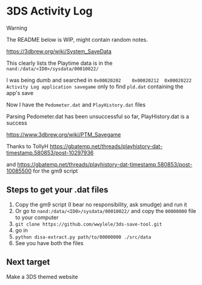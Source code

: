 # 3DS Activity Log

> [!WARNING]
> The README below is WIP, might contain random notes.

https://3dbrew.org/wiki/System_SaveData

This clearly lists the Playtime data is in the `nand:/data/<ID0>/sysdata/00010022/`

I was being dumb and searched in `0x00020202 	0x00020212 	0x00020222 	Activity Log application savegame` only to find `pld.dat` containing the app's save

Now I have the `Pedometer.dat` and `PlayHistory.dat` files

Parsing Pedometer.dat has been unsuccessful so far, PlayHistory.dat is a success

https://www.3dbrew.org/wiki/PTM_Savegame

Thanks to TollyH https://gbatemp.net/threads/playhistory-dat-timestamp.580853/post-10297936

and https://gbatemp.net/threads/playhistory-dat-timestamp.580853/post-10085500 for the gm9 script

## Steps to get your .dat files

1. Copy the gm9 script (I bear no responsibility, ask smudge) and run it
2. Or go to `nand:/data/<ID0>/sysdata/00010022/` and copy the `00000000` file to your computer
3. `git clone https://github.com/wwylele/3ds-save-tool.git`
4. go in
5. `python disa-extract.py path/to/00000000 ./src/data`
6. See you have both the files

## Next target

Make a 3DS themed website
